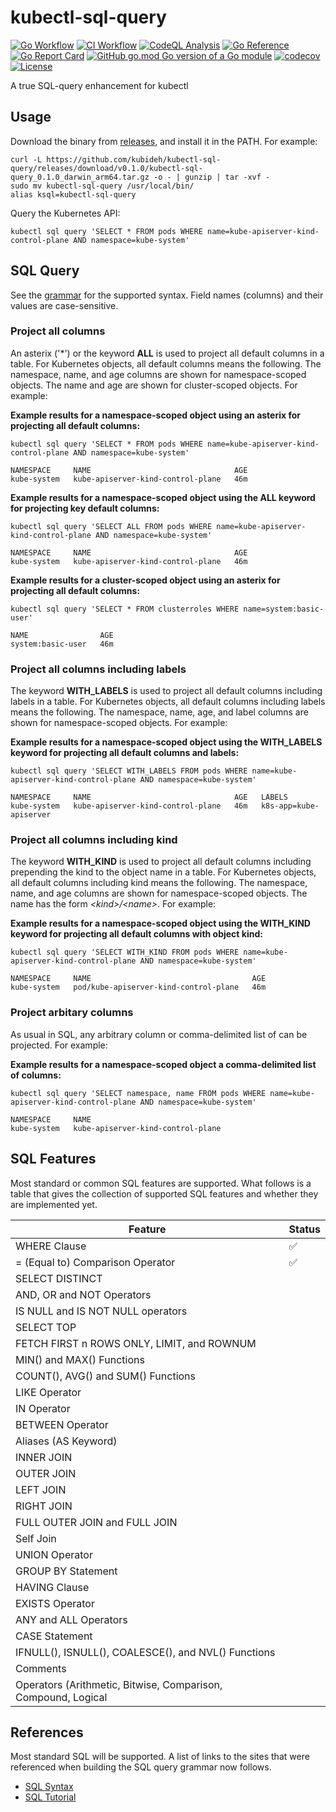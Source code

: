 # kubectl-sql-query

[![Go Workflow](https://github.com/kubideh/kubectl-sql-query/actions/workflows/go.yml/badge.svg)](https://github.com/kubideh/kubesearch/actions/workflows/go.yml)
[![CI Workflow](https://github.com/kubideh/kubectl-sql-query/actions/workflows/ci.yml/badge.svg)](https://github.com/kubideh/kubesearch/actions/workflows/go.yml)
[![CodeQL Analysis](https://github.com/kubideh/kubectl-sql-query/actions/workflows/codeql-analysis.yml/badge.svg)](https://github.com/kubideh/kubectl-sql-query/actions/workflows/codeql-analysis.yml)
[![Go Reference](https://pkg.go.dev/badge/github.com/kubideh/kubectl-sql-query.svg)](https://pkg.go.dev/github.com/kubideh/kubectl-sql-query)
[![Go Report Card](https://goreportcard.com/badge/github.com/kubideh/kubectl-sql-query)](https://goreportcard.com/report/github.com/kubideh/kubectl-sql-query)
[![GitHub go.mod Go version of a Go module](https://img.shields.io/github/go-mod/go-version/gomods/athens.svg)](https://github.com/gomods/athens)
[![codecov](https://codecov.io/gh/kubideh/kubectl-sql-query/branch/main/graph/badge.svg?token=YP1EDH6PTH)](https://codecov.io/gh/kubideh/kubectl-sql-query)
[![License](https://img.shields.io/badge/License-Apache_2.0-blue.svg)](https://opensource.org/licenses/Apache-2.0)

A true SQL-query enhancement for kubectl

## Usage

Download the binary from [releases](https://github.com/kubideh/kubectl-sql-query/releases), and install it in the PATH. For example:

```console
curl -L https://github.com/kubideh/kubectl-sql-query/releases/download/v0.1.0/kubectl-sql-query_0.1.0_darwin_arm64.tar.gz -o - | gunzip | tar -xvf -
sudo mv kubectl-sql-query /usr/local/bin/
alias ksql=kubectl-sql-query
```

Query the Kubernetes API:

```console
kubectl sql query 'SELECT * FROM pods WHERE name=kube-apiserver-kind-control-plane AND namespace=kube-system'
```

## SQL Query

See the [grammar](query/sql/SQLQuery.g4) for the supported syntax. Field names (columns) and their values are case-sensitive.

### Project all columns

An asterix ('*') or the keyword **ALL** is used to project all default columns in a table. For Kubernetes objects, all default columns means the following. The namespace, name, and age columns are shown for namespace-scoped objects. The name and age are shown for cluster-scoped objects. For example:

**Example results for a namespace-scoped object using an asterix for projecting all default columns:**
```console
kubectl sql query 'SELECT * FROM pods WHERE name=kube-apiserver-kind-control-plane AND namespace=kube-system'

NAMESPACE     NAME                                AGE
kube-system   kube-apiserver-kind-control-plane   46m
```

**Example results for a namespace-scoped object using the ALL keyword for projecting key default columns:**
```console
kubectl sql query 'SELECT ALL FROM pods WHERE name=kube-apiserver-kind-control-plane AND namespace=kube-system'

NAMESPACE     NAME                                AGE
kube-system   kube-apiserver-kind-control-plane   46m
```

**Example results for a cluster-scoped object using an asterix for projecting all default columns:**
```console
kubectl sql query 'SELECT * FROM clusterroles WHERE name=system:basic-user'

NAME                AGE
system:basic-user   46m
```

### Project all columns including labels

The keyword **WITH_LABELS** is used to project all default columns including labels in a table. For Kubernetes objects, all default columns including labels means the following. The namespace, name, age, and label columns are shown for namespace-scoped objects. For example:

**Example results for a namespace-scoped object using the WITH_LABELS keyword for projecting all default columns and labels:**

```console
kubectl sql query 'SELECT WITH_LABELS FROM pods WHERE name=kube-apiserver-kind-control-plane AND namespace=kube-system'

NAMESPACE     NAME                                AGE   LABELS
kube-system   kube-apiserver-kind-control-plane   46m   k8s-app=kube-apiserver
```

### Project all columns including kind

The keyword **WITH_KIND** is used to project all default columns including prepending the kind to the object name in a table. For Kubernetes objects, all default columns including kind means the following. The namespace, name, and age columns are shown for namespace-scoped objects. The name has the form _\<kind>/\<name>_. For example:

**Example results for a namespace-scoped object using the WITH_KIND keyword for projecting all default columns with object kind:**
  
```console
kubectl sql query 'SELECT WITH_KIND FROM pods WHERE name=kube-apiserver-kind-control-plane AND namespace=kube-system'

NAMESPACE     NAME                                    AGE
kube-system   pod/kube-apiserver-kind-control-plane   46m
```

### Project arbitary columns
  
As usual in SQL, any arbitrary column or comma-delimited list of can be projected. For example:

**Example results for a namespace-scoped object a comma-delimited list of columns:**
  
```console
kubectl sql query 'SELECT namespace, name FROM pods WHERE name=kube-apiserver-kind-control-plane AND namespace=kube-system'

NAMESPACE     NAME
kube-system   kube-apiserver-kind-control-plane
```

## SQL Features

Most standard or common SQL features are supported. What follows is a table that gives the collection of supported SQL features and whether they are implemented yet.

| Feature | Status |
| --- | --- |
| WHERE Clause | :white_check_mark: |
| = (Equal to) Comparison Operator | :white_check_mark: |
| SELECT DISTINCT | |
| AND, OR and NOT Operators | |
| IS NULL and IS NOT NULL operators | |
| SELECT TOP | |
| FETCH FIRST n ROWS ONLY, LIMIT, and ROWNUM | |
| MIN() and MAX() Functions | |
| COUNT(), AVG() and SUM() Functions | |
| LIKE Operator | |
| IN Operator | |
| BETWEEN Operator | |
| Aliases (AS Keyword) | |
| INNER JOIN | |
| OUTER JOIN | |
| LEFT JOIN | |
| RIGHT JOIN | |
| FULL OUTER JOIN and FULL JOIN |
| Self Join | |
| UNION Operator | |
| GROUP BY Statement | |
| HAVING Clause | |
| EXISTS Operator | |
| ANY and ALL Operators | |
| CASE Statement | |
| IFNULL(), ISNULL(), COALESCE(), and NVL() Functions | |
| Comments | |
| Operators (Arithmetic, Bitwise, Comparison, Compound, Logical | |

## References

Most standard SQL will be supported. A list of links to the
sites that were referenced when building the SQL query grammar now
follows.

- [SQL Syntax](https://en.wikipedia.org/wiki/SQL_syntax)
- [SQL Tutorial](https://www.w3schools.com/sql/default.asp)
